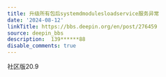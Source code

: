 ```yaml
---
title: 升级所有包后systemdmodulesloadservice服务异常
date: '2024-08-12'
linkTitle: https://bbs.deepin.org/en/post/276459
source: deepin_bbs
description:  139******88 
disable_comments: true
---
```

社区版20.9
